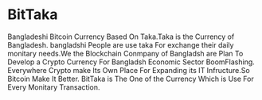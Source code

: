 # BitTaka
Bangladeshi Bitcoin Currency Based On Taka.Taka is the Currency of Bangladesh. bangladshi People are use taka For exchange their daily monitary needs.We the Blockchain Conmpany of Bangladsh are Plan To Develop a Crypto Currency For Bangladsh Economic Sector BoomFlashing. Everywhere Crypto make Its Own Place For Expanding its IT Infructure.So Bitcoin Make It Better. BitTaka is The One of the Currency Which is Use For Every Monitary Transaction.  
